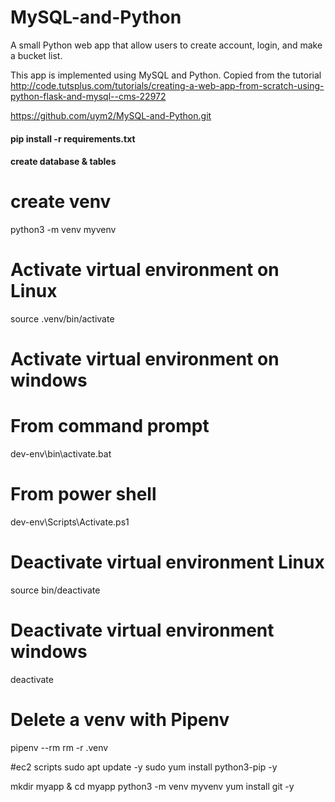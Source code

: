 # MySQL-and-Python
A small Python web app that allow users to create account, login, and make a bucket list.

This app is implemented using MySQL and Python. 
Copied from the tutorial http://code.tutsplus.com/tutorials/creating-a-web-app-from-scratch-using-python-flask-and-mysql--cms-22972


https://github.com/uym2/MySQL-and-Python.git

#### pip install -r requirements.txt

#### create database & tables

# create venv
python3 -m venv myvenv

# Activate virtual environment on Linux
source .venv/bin/activate

# Activate virtual environment on windows
# From command prompt
dev-env\bin\activate.bat
# From power shell
dev-env\Scripts\Activate.ps1

# Deactivate virtual environment Linux
source bin/deactivate

# Deactivate virtual environment windows
deactivate

# Delete a venv with Pipenv
pipenv --rm
rm -r .venv

#ec2 scripts
sudo apt update -y
sudo yum install python3-pip -y

mkdir myapp & cd myapp
python3 -m venv myvenv 
yum install git -y